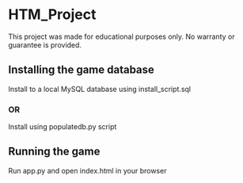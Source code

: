 # HTM_Project
This project was made for educational purposes only. No warranty or guarantee is provided.
## Installing the game database
Install to a local MySQL database using install_script.sql
### OR
Install using populatedb.py script
## Running the game
Run app.py and open index.html in your browser
